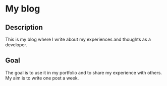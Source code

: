 # My blog

## Description

This is my blog where I write about my experiences and thoughts as a developer.

## Goal
The goal is to use it in my portfolio and to share my experience with others. My aim is to write one post a week.
